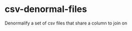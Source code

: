 csv-denormal-files
==================

Denormalify a set of csv files that share a column to join on

